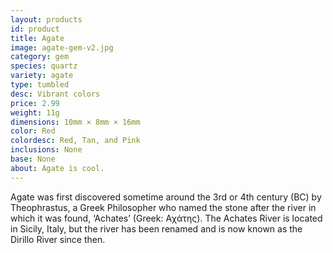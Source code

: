 ```yaml
---
layout: products
id: product
title: Agate
image: agate-gem-v2.jpg
category: gem
species: quartz
variety: agate
type: tumbled
desc: Vibrant colors
price: 2.99
weight: 11g
dimensions: 10mm × 8mm × 16mm
color: Red
colordesc: Red, Tan, and Pink
inclusions: None
base: None
about: Agate is cool.
---
```


Agate was first discovered sometime around the 3rd or 4th century (BC) by Theophrastus, a Greek Philosopher who named the stone after the river in which it was found, ‘Achates’ (Greek: Aχάτης). The Achates River is located in Sicily, Italy, but the river has been renamed and is now known as the Dirillo River since then.